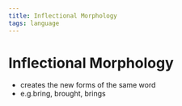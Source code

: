 ```yaml
---
title: Inflectional Morphology
tags: language
---
```


# Inflectional Morphology
- creates the new forms of the same word
- e.g.bring, brought, brings


